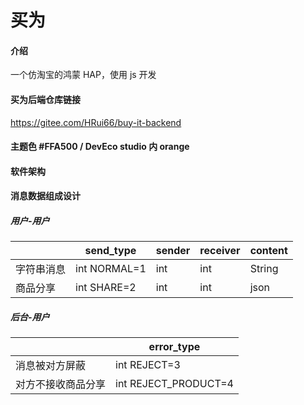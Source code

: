 # 买为

#### 介绍
一个仿淘宝的鸿蒙 HAP，使用 js 开发

#### 买为后端仓库链接
https://gitee.com/HRui66/buy-it-backend

#### 主题色 #FFA500 / DevEco studio 内 orange 

#### 软件架构

#### 消息数据组成设计
##### 用户-用户
|       | send_type    | sender | receiver | content |
|-------|--------------|--------|----------|---------|
| 字符串消息 | int NORMAL=1 | int    | int      | String  |
| 商品分享  | int SHARE=2  | int    | int      | json    |

##### 后台-用户
|              | error_type |
|--------------|------------|
| 消息被对方屏蔽 | int REJECT=3  |
| 对方不接收商品分享  | int REJECT_PRODUCT=4 |








